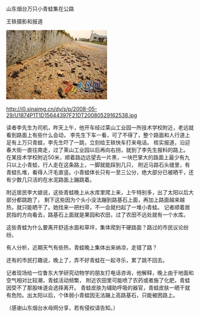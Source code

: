山东烟台万只小青蛙集在公路

王轶摄影和报道

![山东烟台万只小青蛙集在公路](https://github.com/ywangnccu/ywang/blob/main/images/frog.jpg)

http://i0.sinaimg.cn/dy/s/p/2008-05-29/U1874P1T1D15644397F21DT20080529162538.jpg

读者李先生为司机，昨天上午，他开车经过莱山工业园一所技术学校附近，老远就看到路面上有些什么会动，
李先生下车一看，可了不得了，整个路面和人行道上足有上万只青蛙，李先生吓了一跳，立刻给王轶快车打来电话。
核实报道，沿迎春大街一直往南走，过了莱山工业园以后再向右拐，就到了李先生报料的路上。
在某技术学校附近50米，顺着路边远望去一片黑，一块巴掌大的路面上最少有九只以上小青蛙，行人走在这条路上，一脚就能踩到几只，
附近马路石头缝里，有青蛙扎堆，看得人汗毛直竖。小青蛙体长只有一至三公分，绝大部分已被晒干，还有少数几只活的在水泥路面上蹦跳着。

附近居民李大娘说，这些青蛙晚上从水库里爬上来，上午特别多，出了太阳以后大部分都跳跑了，
剩下这些因为个头小没法蹦到路基石上面，再加上路面越来越热，就只能晒干了。她找来一把扫帚，不一会就扫起了一堆小青蛙。
记者顺着居民指的方向看去，路基石上面就是果园和农田，过了农田不远处就有一个水库。

这些青蛙为什么要离开舒适水面和草坪，集体爬到干硬路面？路过的市民议论纷纷。

有人分析，近期天气有些热，青蛙晚上集体出来纳凉，走错了路？

还有的市民打趣说，晚上了，弄不好青蛙在一起寻乐，累了跳不回去。

记者现场给一位鲁东大学研究动物学的朋友打电话咨询，他解释，晚上由于地面和空气相对比较潮，青蛙活动频繁，
附近农田里可能喷了农药或者施了化肥，青蛙因受不了那股味道会选择离开。
青蛙皮肤为辅助呼吸的器官，青蛙皮肤一晒干就有危险。出太阳以后，个体弱小青蛙因无法蹦上高路基石，只能被困路上。

（感谢山东烟台水母网分享，若有侵权请告知。）
